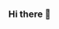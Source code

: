 ### Hi there 👋

<!--
**prabinmagar/prabinmagar** is a ✨ _special_ ✨ repository because its `README.md` (this file) appears on your GitHub profile.

Here are some ideas to get you started:

- 🔭 I’m currently working on ...HTML, CSS, JS & PHP
- 🌱 I’m currently learning ...Laravel
- 👯 I’m looking to collaborate on ...Frontend Devopment
- 🤔 I’m looking for help with ...
- 💬 Ask me about ...
- 📫 How to reach me: ...Youtube Channel: https://www.youtube.com/channel/UCcbrqMDyUZAD0zUnqbWjG0w/videos
- 😄 Pronouns: ...
- ⚡ Fun fact: ... I Love Classic Novels
-->

